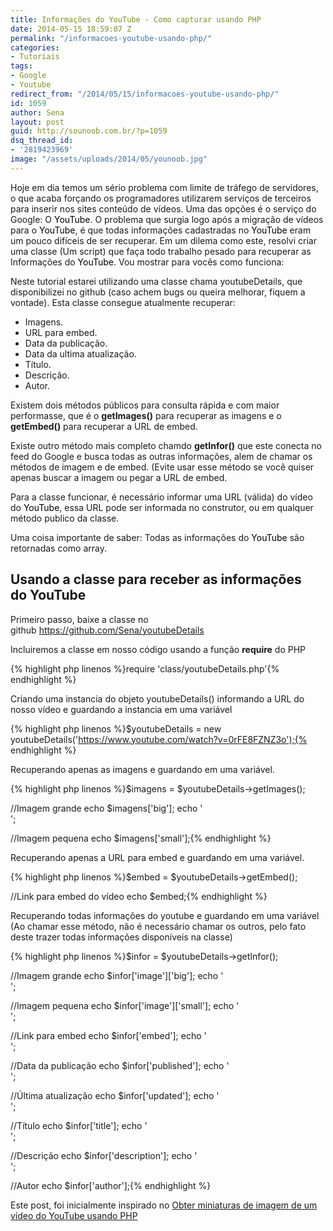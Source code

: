 ```yaml
---
title: Informações do YouTube - Como capturar usando PHP
date: 2014-05-15 18:59:07 Z
permalink: "/informacoes-youtube-usando-php/"
categories:
- Tutoriais
tags:
- Google
- Youtube
redirect_from: "/2014/05/15/informacoes-youtube-usando-php/"
id: 1059
author: Sena
layout: post
guid: http://sounoob.com.br/?p=1059
dsq_thread_id:
- '2819423969'
image: "/assets/uploads/2014/05/younoob.jpg"
---
```


Hoje em dia temos um sério problema com limite de tráfego de servidores, o que acaba forçando os programadores utilizarem serviços de terceiros para inserir nos sites conteúdo de vídeos. Uma das opções é o serviço do Google: O <span style="color: #000000;">YouTube</span>. O problema que surgia logo após a migração de vídeos para o <span style="color: #000000;">YouTube</span>, é que todas informações cadastradas no <span style="color: #000000;">YouTube </span>eram um pouco difíceis de ser recuperar. Em um dilema como este, resolvi criar uma classe (Um script) que faça todo trabalho pesado para recuperar as Informações do <span style="color: #000000;">YouTube</span>. Vou mostrar para vocês como funciona<!--more-->:

Neste tutorial estarei utilizando uma classe chama youtubeDetails, que disponibilizei no github (caso achem bugs ou queira melhorar, fiquem a vontade). Esta classe consegue atualmente recuperar:

  * Imagens.
  * URL para embed.
  * Data da publicação.
  * Data da ultima atualização.
  * Título.
  * Descrição.
  * Autor.

Existem dois métodos públicos para consulta rápida e com maior performasse, que é o **getImages()** para recuperar as imagens e o **getEmbed()** para recuperar a URL de embed.
  
Existe outro método mais completo chamdo **getInfor()** que este conecta no feed do Google e busca todas as outras informações, alem de chamar os métodos de imagem e de embed. (Evite usar esse método se você quiser apenas buscar a imagem ou pegar a URL de embed.

Para a classe funcionar, é necessário informar uma URL (válida) do vídeo do <span style="color: #000000;">YouTube</span>, essa URL pode ser informada no construtor, ou em qualquer método publico da classe.

Uma coisa importante de saber: Todas as informações do <span style="color: #000000;">YouTube </span>são retornadas como array.

## Usando a classe para receber as informações do YouTube

Primeiro passo, baixe a classe no github <a title="youtubeDetails" href="https://github.com/Sena/youtubeDetails" target="_blank" rel="external nofollow">https://github.com/Sena/youtubeDetails</a>

Incluiremos a classe em nosso código usando a função **require** do PHP

{% highlight php linenos %}require 'class/youtubeDetails.php'{% endhighlight %} 

Criando uma instancia do objeto youtubeDetails() informando a URL do nosso vídeo e guardando a instancia em uma variável

{% highlight php linenos %}$youtubeDetails = new youtubeDetails('https://www.youtube.com/watch?v=0rFE8FZNZ3o');{% endhighlight %} 

Recuperando apenas as imagens e guardando em uma variável.

{% highlight php linenos %}$imagens = $youtubeDetails->getImages();

//Imagem grande
echo $imagens['big'];
echo '<br>';

//Imagem pequena
echo $imagens['small'];{% endhighlight %} 

Recuperando apenas a URL para embed e guardando em uma variável.

{% highlight php linenos %}$embed = $youtubeDetails->getEmbed();

//Link para embed do vídeo
echo $embed;{% endhighlight %} 

Recuperando todas informações do youtube e guardando em uma variável (Ao chamar esse método, não é necessário chamar os outros, pelo fato deste trazer todas informações disponíveis na classe)

{% highlight php linenos %}$infor = $youtubeDetails->getInfor();

//Imagem grande
echo $infor['image']['big'];
echo '<br>';

//Imagem pequena
echo $infor['image']['small'];
echo '<br>';

//Link para embed
echo $infor['embed'];
echo '<br>';

//Data da publicação
echo $infor['published'];
echo '<br>';

//Última atualização
echo $infor['updated'];
echo '<br>';

//Título
echo $infor['title'];
echo '<br>';

//Descrição
echo $infor['description'];
echo '<br>';

//Autor
echo $infor['author'];{% endhighlight %} 

 

Este post, foi inicialmente inspirado no <a title="Obter miniaturas de imagem de um vídeo do YouTube usando PHP" href="/obter-a-miniaturas-de-imagem-de-um-video-do-youtube-usando-php/" target="_blank">Obter miniaturas de imagem de um vídeo do YouTube usando PHP</a>
